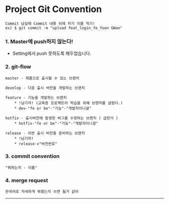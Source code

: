 # Project Git Convention

```
Commit 남길때 Commit 내용 뒤에 자기 이름 적기!
ex) $ git commit -m "upload feat_login_fe_Yoon GWan"
```

### 1. Master에 push하지 않는다!

* Setting에서 push 못하도록 해두었습니다.

### 2. git-flow

```
master - 제품으로 출시될 수 있는 브랜치

develop - 다음 출시 버전을 개발하는 브랜치

feature - 기능을 개발하는 브랜치
	* !남기자! (교육용 프로젝트라 학습을 위해 브랜치를 살렸다.)
	* dev-"fe or be"-"기능"-"개발자이니셜"
	
hotfix - 출시버전에 발생한 버그를 수정하는 브랜치 ( 급한거 )
	* hotfix-"fe or be"-"기능"-"개발자이니셜"
	
release - 이번 출시 버전을 준비하는 브랜치
	* !남기자!
	* release-v"버전번호"

```

### 3. commit convention

```
"뭐하는지 - 이름"
```

### 4. merge request

```
한국어로 자세하게 뭐했는지 쓰면 될거 같아
```

------------------------



